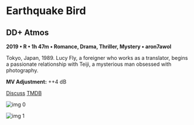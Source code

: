 # Earthquake Bird

## DD+ Atmos

**2019 • R • 1h 47m • Romance, Drama, Thriller, Mystery • aron7awol**

Tokyo, Japan, 1989. Lucy Fly, a foreigner who works as a translator, begins a passionate relationship with Teiji, a mysterious man obsessed with photography.

**MV Adjustment:** ++4 dB

[Discuss](https://www.avsforum.com/threads/bass-eq-for-filtered-movies.2995212/post-58825176)  [TMDB](513409)

![img 0](https://i.imgur.com/wOsmLuB.jpg)

![img 1](https://i.imgur.com/zKPIH3s.png)

